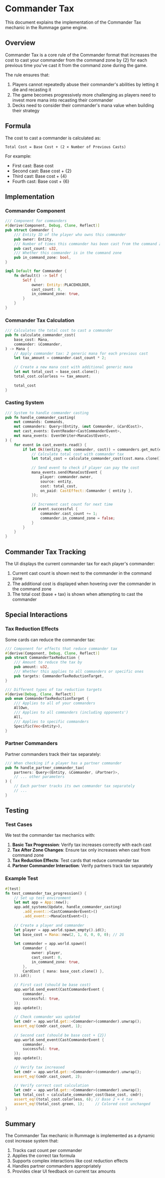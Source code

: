 # Commander Tax

This document explains the implementation of the Commander Tax mechanic in the Rummage game engine.

## Overview

Commander Tax is a core rule of the Commander format that increases the cost to cast your commander from the command zone by {2} for each previous time you've cast it from the command zone during the game.

The rule ensures that:
1. Players cannot repeatedly abuse their commander's abilities by letting it die and recasting it
2. The game becomes progressively more challenging as players need to invest more mana into recasting their commander
3. Decks need to consider their commander's mana value when building their strategy

## Formula

The cost to cast a commander is calculated as:

```
Total Cost = Base Cost + (2 × Number of Previous Casts)
```

For example:
- First cast: Base cost
- Second cast: Base cost + {2}
- Third cast: Base cost + {4}
- Fourth cast: Base cost + {6}

## Implementation

### Commander Component

```rust
/// Component for commanders
#[derive(Component, Debug, Clone, Reflect)]
pub struct Commander {
    /// Entity ID of the player who owns this commander
    pub owner: Entity,
    /// Number of times this commander has been cast from the command zone
    pub cast_count: u32,
    /// Whether this commander is in the command zone
    pub in_command_zone: bool,
}

impl Default for Commander {
    fn default() -> Self {
        Self {
            owner: Entity::PLACEHOLDER,
            cast_count: 0,
            in_command_zone: true,
        }
    }
}
```

### Commander Tax Calculation

```rust
/// Calculates the total cost to cast a commander
pub fn calculate_commander_cost(
    base_cost: Mana,
    commander: &Commander,
) -> Mana {
    // Apply commander tax: 2 generic mana for each previous cast
    let tax_amount = commander.cast_count * 2;
    
    // Create a new mana cost with additional generic mana
    let mut total_cost = base_cost.clone();
    total_cost.colorless += tax_amount;
    
    total_cost
}
```

### Casting System

```rust
/// System to handle commander casting
pub fn handle_commander_casting(
    mut commands: Commands,
    mut commanders: Query<(Entity, &mut Commander, &CardCost)>,
    mut cast_events: EventReader<CastCommanderEvent>,
    mut mana_events: EventWriter<ManaCostEvent>,
) {
    for event in cast_events.read() {
        if let Ok((entity, mut commander, cost)) = commanders.get_mut(event.commander) {
            // Calculate total cost with commander tax
            let total_cost = calculate_commander_cost(cost.mana.clone(), &commander);
            
            // Send event to check if player can pay the cost
            mana_events.send(ManaCostEvent {
                player: commander.owner,
                source: entity,
                cost: total_cost,
                on_paid: CastEffect::Commander { entity },
            });
            
            // Increment cast count for next time
            if event.successful {
                commander.cast_count += 1;
                commander.in_command_zone = false;
            }
        }
    }
}
```

## Commander Tax Tracking

The UI displays the current commander tax for each player's commander:

1. Current cast count is shown next to the commander in the command zone
2. The additional cost is displayed when hovering over the commander in the command zone
3. The total cost (base + tax) is shown when attempting to cast the commander

## Special Interactions

### Tax Reduction Effects

Some cards can reduce the commander tax:

```rust
/// Component for effects that reduce commander tax
#[derive(Component, Debug, Clone, Reflect)]
pub struct CommanderTaxReduction {
    /// Amount to reduce the tax by
    pub amount: u32,
    /// Whether this applies to all commanders or specific ones
    pub targets: CommanderTaxReductionTarget,
}

/// Different types of tax reduction targets
#[derive(Debug, Clone, Reflect)]
pub enum CommanderTaxReductionTarget {
    /// Applies to all of your commanders
    AllOwn,
    /// Applies to all commanders (including opponents')
    All,
    /// Applies to specific commanders
    Specific(Vec<Entity>),
}
```

### Partner Commanders

Partner commanders track their tax separately:

```rust
/// When checking if a player has a partner commander
pub fn handle_partner_commander_tax(
    partners: Query<(Entity, &Commander, &Partner)>,
    // ... other parameters
) {
    // Each partner tracks its own commander tax separately
    // ...
}
```

## Testing

### Test Cases

We test the commander tax mechanics with:

1. **Basic Tax Progression**: Verify tax increases correctly with each cast
2. **Tax After Zone Changes**: Ensure tax only increases when cast from command zone
3. **Tax Reduction Effects**: Test cards that reduce commander tax
4. **Partner Commander Interaction**: Verify partners track tax separately

### Example Test

```rust
#[test]
fn test_commander_tax_progression() {
    // Set up test environment
    let mut app = App::new();
    app.add_systems(Update, handle_commander_casting)
        .add_event::<CastCommanderEvent>()
        .add_event::<ManaCostEvent>();
    
    // Create a player and commander
    let player = app.world.spawn_empty().id();
    let base_cost = Mana::new(2, 1, 0, 0, 0, 0); // 2G
    
    let commander = app.world.spawn((
        Commander {
            owner: player,
            cast_count: 0,
            in_command_zone: true,
        },
        CardCost { mana: base_cost.clone() },
    )).id();
    
    // First cast (should be base cost)
    app.world.send_event(CastCommanderEvent {
        commander,
        successful: true,
    });
    app.update();
    
    // Check commander was updated
    let cmdr = app.world.get::<Commander>(commander).unwrap();
    assert_eq!(cmdr.cast_count, 1);
    
    // Second cast (should be base cost + {2})
    app.world.send_event(CastCommanderEvent {
        commander,
        successful: true,
    });
    app.update();
    
    // Verify tax increased
    let cmdr = app.world.get::<Commander>(commander).unwrap();
    assert_eq!(cmdr.cast_count, 2);
    
    // Verify correct cost calculation
    let cmdr = app.world.get::<Commander>(commander).unwrap();
    let total_cost = calculate_commander_cost(base_cost, cmdr);
    assert_eq!(total_cost.colorless, 6); // Base 2 + 4 tax
    assert_eq!(total_cost.green, 1);     // Colored cost unchanged
}
```

## Summary

The Commander Tax mechanic in Rummage is implemented as a dynamic cost increase system that:

1. Tracks cast count per commander
2. Applies the correct tax formula
3. Supports complex interactions like cost reduction effects
4. Handles partner commanders appropriately
5. Provides clear UI feedback on current tax amounts 